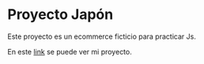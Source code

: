 # Proyecto Japón

Este proyecto es un ecommerce ficticio para practicar Js.

En este [link](https://japon-wear.netlify.app) se puede ver mi proyecto. 
